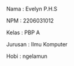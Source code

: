 Nama    : Evelyn P.H.S

NPM     : 2206031012

Kelas   : PBP A

Jurusan : Ilmu Komputer

Hobi : ngelamun